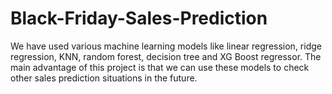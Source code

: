 # Black-Friday-Sales-Prediction
We have used various machine learning models like linear regression, ridge regression, KNN, random forest, decision tree and XG Boost regressor. The main advantage of this project is that we can use these models to check other sales prediction situations in the future.
